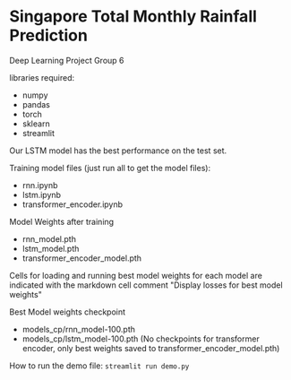 # Singapore Total Monthly Rainfall Prediction 
Deep Learning Project Group 6

libraries required:
- numpy
- pandas
- torch
- sklearn
- streamlit

Our LSTM model has the best performance on the test set.

Training model files (just run all to get the model files):
- rnn.ipynb
- lstm.ipynb
- transformer_encoder.ipynb

Model Weights after training
- rnn_model.pth
- lstm_model.pth
- transformer_encoder_model.pth

Cells for loading and running best model weights for each model are indicated
with the markdown cell comment "Display losses for best model weights"

Best Model weights checkpoint
- models_cp/rnn_model-100.pth
- models_cp/lstm_model-100.pth
(No checkpoints for transformer encoder, only best weights saved
to transformer_encoder_model.pth)

How to run the demo file:
``streamlit run demo.py``
